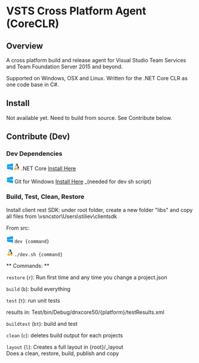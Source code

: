 # VSTS Cross Platform Agent (CoreCLR)

## Overview

A cross platform build and release agent for Visual Studio Team Services and Team Foundation Server 2015 and beyond.

Supported on Windows, OSX and Linux.  Written for the .NET Core CLR as one code base in C#.

## Install

Not available yet.  Need to build from source.  See Contribute below.

## Contribute (Dev)

### Dev Dependencies

![Win](docs/win_sm.png)![*nix](docs/linux_sm.png) .NET Core [Install Here](https://dotnet.github.io/getting-started/)  

![Win](docs/win_sm.png) Git for Windows [Install Here](https://git-scm.com/downloads) _(needed for dev sh script)

### Build, Test, Clean, Restore 

Install client rest SDK: under root folder, create a new folder "libs" and copy all files from \\vsncstor\Users\stiliev\clientsdk 

From src:

![Win](docs/win_sm.png) `dev {command}`  

![*nix](docs/linux_sm.png) `./dev.sh {command}`
  
** Commands: **

`restore` (`r`): Run first time and any time you change a project.json  

`build` (`b`):   build everything  

`test` (`t`):    run unit tests
        
  results in: 
  Test/bin/Debug/dnxcore50/{platform}/testResults.xml

`buildtest` (`bt`): build and test

`clean` (`c`):   deletes build output for each projects
 
`layout` (`l`): Creates a full layout in {root}/_layout  
   Does a clean, restore, build, publish and copy
  

